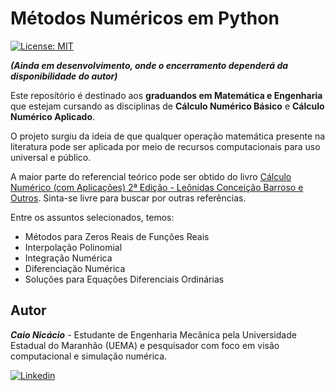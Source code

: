 # Métodos Numéricos em Python
[![License: MIT](https://img.shields.io/badge/License-MIT-yellow.svg)](https://opensource.org/licenses/MIT)

___(Ainda em desenvolvimento, onde o encerramento dependerá da disponibilidade do autor)___

Este reposítório é destinado aos __graduandos em Matemática e Engenharia__ que estejam cursando as disciplinas de __Cálculo Numérico Básico__ e __Cálculo Numérico Aplicado__.

O projeto surgiu da ideia de que qualquer operação matemática presente na literatura pode ser aplicada por meio de recursos computacionais para uso universal e público.

A maior parte do referencial teórico pode ser obtido do livro [Cálculo Numérico (com Aplicações) 2ª Edição - Leônidas Conceição Barroso e Outros](https://www.amazon.com.br/C%C3%A1lculo-Num%C3%A9rico-L-C-Barroso/dp/8529400895). Sinta-se livre para buscar por outras referências.

Entre os assuntos selecionados, temos:
* Métodos para Zeros Reais de Funções Reais
* Interpolação Polinomial
* Integração Numérica
* Diferenciação Numérica
* Soluções para Equações Diferenciais Ordinárias

## Autor
___Caio Nicácio___ - Estudante de Engenharia Mecânica pela Universidade Estadual do Maranhão (UEMA) e pesquisador com foco em visão computacional e simulação numérica.

[![Linkedin](https://img.shields.io/badge/LinkedIn-0077B5?style=for-the-badge&logo=linkedin&logoColor=white)](https://www.linkedin.com/in/caio-m-nicacio)
